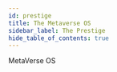 ```yaml
---
id: prestige
title: The Metaverse OS
sidebar_label: The Prestige
hide_table_of_contents: true
---
```


MetaVerse OS
